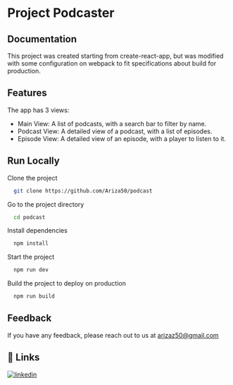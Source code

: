 
# Project Podcaster





## Documentation

This project was created starting from create-react-app, but was modified with some configuration on webpack to fit specifications about build for production.



## Features

The app has 3 views:

- Main View: A list of podcasts, with a search bar to filter by name.
- Podcast View: A detailed view of a podcast, with a list of episodes.
- Episode View: A detailed view of an episode, with a player to listen to it.


## Run Locally

Clone the project

```bash
  git clone https://github.com/Ariza50/podcast
```

Go to the project directory

```bash
  cd podcast
```

Install dependencies

```bash
  npm install
```

Start the project

```bash
  npm run dev
```

Build the project to deploy on production
```bash
  npm run build
```
## Feedback

If you have any feedback, please reach out to us at arizaz50@gmail.com


## 🔗 Links
[![linkedin](https://img.shields.io/badge/linkedin-0A66C2?style=for-the-badge&logo=linkedin&logoColor=white)](https://www.linkedin.com/in/vicentealbertlopez/)
